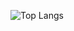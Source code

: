 ![Top Langs](https://github-readme-stats.vercel.app/api/top-langs/?username=detoxifiedplant&layout=compact&theme=radical&hide=html&langs_count=8)
